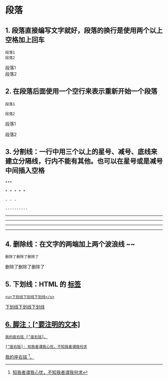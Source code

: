 # 段落

## 1. 段落直接编写文字就好，段落的换行是使用两个以上空格加上回车
```
段落1  
段落2
```
段落1  
段落2


## 2. 在段落后面使用一个空行来表示重新开始一个段落
```
段落1  

段落2
```
段落1  

段落2


## 3. 分割线：一行中用三个以上的星号、减号、底线来建立分隔线，行内不能有其他。也可以在星号或是减号中间插入空格
```
***

* * * * *

- - -

----------
```
***

* * * * *

- - -

----------


## 4. 删除线：在文字的两端加上两个波浪线 ~~ 
```
删除了删除了删除了
```
删除了删除了删除了


## 5. 下划线：HTML 的 <u> 标签
```
<u>下划线下划线下划线</u>
```
<u>下划线下划线下划线</u>


## 6. 脚注：[^要注明的文本]
```
我的座右铭 [^座右铭]。

[^座右铭]: 知我者谓我心忧，不知我者谓我何求
```
我的座右铭 [^座右铭]。

[^座右铭]: 知我者谓我心忧，不知我者谓我何求




















